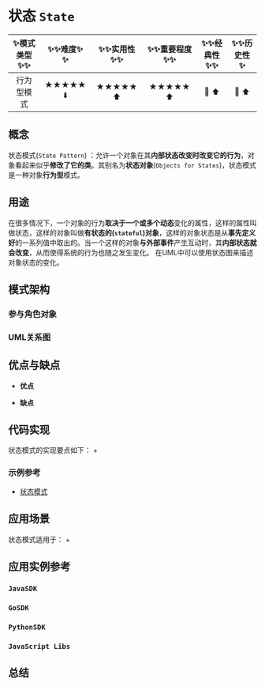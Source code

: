 # 状态 ` State `

| :sparkles:模式类型:sparkles::sparkles:|:sparkles::sparkles:难度:sparkles:  :sparkles: | :sparkles::sparkles:实用性:sparkles::sparkles: | :sparkles::sparkles:重要程度:sparkles::sparkles: |  :sparkles::sparkles:经典性:sparkles::sparkles: | :sparkles::sparkles:历史性:sparkles: |
| :----------------------------------------: | :-----------------------------------------------: | :-------------------------------------------------: | :----------------------------------------------------: | :--------------------------------------------------: | :--------------------------------------: |
|                     行为型模式                       |                ★★★★★ :arrow_down:                 |                  ★★★★★ :arrow_up:                   |                    ★★★★★ :arrow_up:                    |              :green_heart:  :arrow_up:               |        :green_heart:  :arrow_up:         |

## 概念
状态模式(`State Pattern`) ：允许一个对象在其**内部状态改变时改变它的行为**，对象看起来似乎**修改了它的类**。其别名为**状态对象**(`Objects for States`)，状态模式是一种对象**行为型**模式。

## 用途
在很多情况下，一个对象的行为**取决于一个或多个动态**变化的属性，这样的属性叫做状态，这样的对象叫做**有状态的(`stateful`)对象**，这样的对象状态是从**事先定义好**的一系列值中取出的。当一个这样的对象**与外部事件**产生互动时，其**内部状态就会改变**，从而使得系统的行为也随之发生变化。
在UML中可以使用状态图来描述对象状态的变化。

## 模式架构



### 参与角色对象



### UML关系图



## 优点与缺点
+ **优点**

+ **缺点**


## 代码实现
状态模式的实现要点如下：
+

### 示例参考
+ [状态模式](./java/io/github/hooj0/state)

## 应用场景
状态模式适用于：
+

## 应用实例参考

### `JavaSDK` 

### `GoSDK`

### `PythonSDK`

### `JavaScript Libs`


## 总结